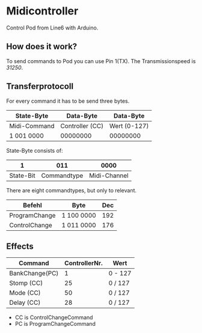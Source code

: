 # Midicontroller 

Control Pod from Line6 with Arduino.

## How does it work?

To send commands to Pod you can use Pin 1(TX). The Transmissionspeed is _31250_.


## Transferprotocoll

For every command it has to be send three bytes. 

| State-Byte   | Data-Byte       | Data-Byte     |
| ------------ | --------------- | ------------- |
| Midi-Command | Controller (CC) | Wert (0-127)  |
|  1 001 0000  |    00000000     | 00000000      |


State-Byte consists of:

| 1           | 011       | 0000       |
| ----------- | --------- | ---------- |
| State-Bit   | Commandtype | Midi-Channel |

There are eight commandtypes, but only to relevant.

| Befehl        | Byte       | Dec |      
| ------------- | ---------- | --- |
| ProgramChange | 1 100 0000 | 192 |
| ControlChange | 1 011 0000 | 176 |

## Effects

| Command       | ControllerNr. | Wert    |  
| ------------- | ------------- | ------- |
| BankChange(PC) | 1             | 0 - 127 |
| Stomp (CC)    | 25            | 0 / 127 |
| Mode (CC)     | 50            | 0 / 127 |
| Delay (CC)    | 28            | 0 / 127 |

* CC is ControlChangeCommand 
* PC is ProgramChangeCommand

